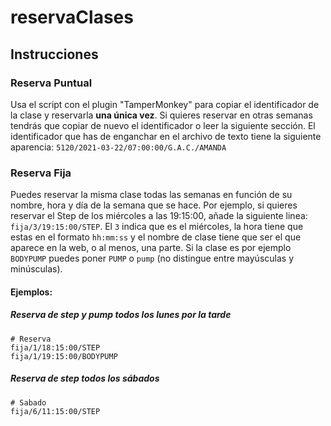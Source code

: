 # reservaClases

## Instrucciones
### Reserva Puntual
Usa el script con el plugin "TamperMonkey" para copiar el identificador de la clase y reservarla **una única vez**. Si quieres reservar en otras semanas tendrás que copiar de nuevo el identificador o leer la siguiente sección.
El identificador que has de enganchar en el archivo de texto tiene la siguiente aparencia: `5120/2021-03-22/07:00:00/G.A.C./AMANDA`


### Reserva Fija
Puedes reservar la misma clase todas las semanas en función de su nombre, hora y día de la semana que se hace.
Por ejemplo, si quieres reservar el Step de los miércoles a las 19:15:00, añade la siguiente linea: `fija/3/19:15:00/STEP`. El `3` indica que es el miércoles, la hora tiene que estas en el formato `hh:mm:ss` y el nombre de clase tiene que ser el que aparece en la web, o al menos, una parte. Si la clase es por ejemplo `BODYPUMP` puedes poner `PUMP` o `pump` (no distingue entre mayúsculas y minúsculas).

#### Ejemplos:
##### Reserva de step y pump todos los lunes por la tarde
```
# Reserva 
fija/1/18:15:00/STEP
fija/1/19:15:00/BODYPUMP
```

##### Reserva de step todos los sábados
```
# Sabado
fija/6/11:15:00/STEP
```
